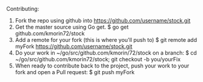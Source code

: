 Contributing:

1) Fork the repo using github into https://github.com/username/stock.git
2) Get the master source using Go get.
  $ go get github.com/kmorin72/stock
3) Add a remote for your fork (this is where you'll push to)
  $ git remote add myFork https://github.com/username/stock.git
3) Do your work in ~/go/src/github.com/kmorin/72/stock on a branch:
  $ cd ~/go/src/github.com/kmorin72/stock; git checkout -b you/yourFix
4) When ready to contribute back to the project, push your work to your fork and open a Pull request:
  $ git push myFork
